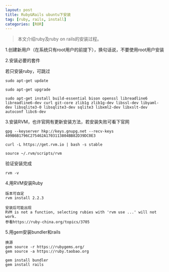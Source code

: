 ```yaml
---
layout: post
title: Ruby&Rails ubuntu下安装
tag: [ruby, rails, install]
categories: [ROR]
---
```

> 本文介绍ruby及ruby on rails的安装过程。

1.创建新用户（在系统只有root用户的前提下），换句话说，不要使用root用户安装

2.安装必要的套件

若只安装ruby，可跳过


	sudo apt-get update

	sudo apt-get upgrade

	sudo apt-get install build-essential bison openssl libreadline6 libreadline6-dev curl git-core zlib1g zlib1g-dev libssl-dev libyaml-dev libsqlite3-0 libsqlite3-dev sqlite3 libxml2-dev libxslt-dev autoconf libc6-dev

3.安装RVM，也许官网有更新安装方法，若安装失败可看下官网

	gpg --keyserver hkp://keys.gnupg.net --recv-keys 409B6B1796C275462A1703113804BB82D39DC0E3

	curl -L https://get.rvm.io | bash -s stable

	source ~/.rvm/scripts/rvm

验证安装完成

	rvm -v


4.用RVM安装Ruby

	版本可自定
	rvm install 2.2.3

	安装后可能出现
	RVM is not a function, selecting rubies with 'rvm use ...' will not work.
	参看https://ruby-china.org/topics/3705


5.用gem安装bundler和rails


	换源
	gem source -r https://rubygems.org/
	gem source -a https://ruby.taobao.org

	gem install bundler
	gem install rails

